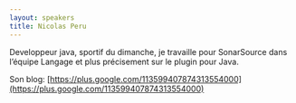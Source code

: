 ```yaml
---
layout: speakers
title: Nicolas Peru
---
```

Developpeur java, sportif du dimanche, je travaille pour SonarSource dans l’équipe Langage et plus précisement sur le plugin pour Java.

Son blog: [https://plus.google.com/113599407874313554000](https://plus.google.com/113599407874313554000)

